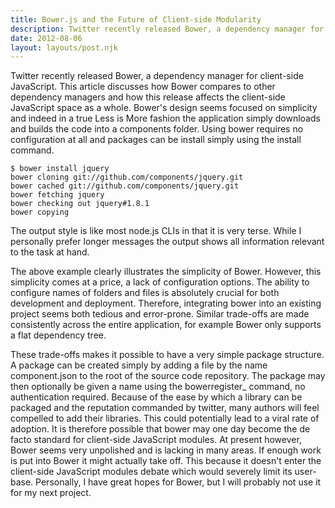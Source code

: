 ```yaml
---
title: Bower.js and the Future of Client-side Modularity
description: Twitter recently released Bower, a dependency manager for client-side JavaScript. This article discusses how Bower compares to other dependency managers and how this release affects the client-side JavaScript space as a whole.
date: 2012-08-06
layout: layouts/post.njk
---
```

Twitter recently released Bower, a dependency manager for client-side JavaScript. This article discusses how Bower compares to other dependency managers and how this release affects the client-side JavaScript space as a whole.
Bower's design seems focused on simplicity and indeed in a true Less is More fashion the application simply downloads and builds the code into a components folder. Using bower requires no configuration at all and packages can be install simply using the install command.

```
$ bower install jquery
bower cloning git://github.com/components/jquery.git
bower cached git://github.com/components/jquery.git
bower fetching jquery
bower checking out jquery#1.8.1
bower copying
```
The output style is like most node.js CLIs in that it is very terse. While I personally prefer longer messages the output shows all information relevant to the task at hand.

The above example clearly illustrates the simplicity of Bower. However, this simplicity comes at a price, a lack of configuration options. The ability to configure names of folders and files is absolutely crucial for both development and deployment. Therefore, integrating bower into an existing project seems both tedious and error-prone. Similar trade-offs are made consistently across the entire application, for example Bower only supports a flat dependency tree.

These trade-offs makes it possible to have a very simple package structure. A package can be created simply by adding a file by the name component.json to the root of the source code repository. The package may then optionally be given a name using the bowerregister_ command, no authentication required. Because of the ease by which a library can be packaged and the reputation commanded by twitter, many authors will feel compelled to add their libraries. This could potentially lead to a viral rate of adoption. It is therefore possible that bower may one day become the de facto standard for client-side JavaScript modules. At present however, Bower seems very unpolished and is lacking in many areas. If enough work is put into Bower it might actually take off. This because it doesn't enter the client-side JavaScript modules debate which would severely limit its user-base. Personally, I have great hopes for Bower, but I will probably not use it for my next project.
